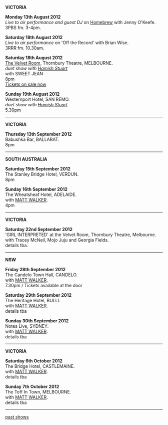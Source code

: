 **VICTORIA**    

**Monday 13th August 2012**  
*Live to air performance and guest DJ* on [Homebrew][112.1] with Jenny O'Keefe.  
3PBS fm. 3-4pm.   

**Saturday 18th August 2012**  
*Live to air performance* on 'Off the Record' with Brian Wise.  
3RRR fm. 10.30am.     

**Saturday 18th August 2012**   
[The Velvet Room][111], Thornbury Theatre, MELBOURNE.  
*duet show with [Hamish Stuart][97]*    
with SWEET JEAN   
8pm  
[Tickets on sale now][111.1]        

**Sunday 19th August 2012**   
Westernport Hotel, SAN REMO.  
*duet show with [Hamish Stuart][97]*    
5.30pm     

* * * * *     

**VICTORIA** 

**Thursday 13th September 2012**   
Babushka Bar, BALLARAT.  
8pm 

* * * * *   

**SOUTH AUSTRALIA**  

**Saturday 15th September 2012**   
The Stanley Bridge Hotel, VERDUN.  
8pm 
 
**Sunday 16th September 2012**   
The Wheatsheaf Hotel, ADELAIDE.   
with [MATT WALKER][112].   
4pm     

* * * * *   
  
**VICTORIA** 

**Saturday 22nd September 2012**   
'GIRL INTERPRETED' at the Velvet Room, Thornbury Theatre, Melbourne.  
with Tracey McNeil, Mojo Juju and Georgia Fields.  
details tba.  

* * * * *   

**NSW**  

**Friday 28th September 2012**   
The Candelo Town Hall, CANDELO.  
with [MATT WALKER][112].  
7.30pm / Tickets available at the door  
 
**Saturday 29th September 2012**   
The Heritage Hotel, BULLI.   
with [MATT WALKER][112].   
details tba  

**Sunday 30th September 2012**   
Notes Live, SYDNEY.   
with [MATT WALKER][112].       
details tba   

* * * * *   

**VICTORIA**  
 
**Saturday 6th October 2012**     
The Bridge Hotel, CASTLEMAINE.   
with [MATT WALKER][112].      
details tba   

**Sunday 7th October 2012**     
The Toff In Town, MELBOURNE.   
with [MATT WALKER][112].      
details tba   

* * * * *     

[past shows][archive]

  [archive]: shows/archive/

[33.1]: contact/
[50]: http://northcotesocialclub.com/
[3.2]: http://www.thebasement.com.au/
[81]:  http://www.pietabrown.com
[88]: http://www.facebook.com/pages/Beetle-Bar/125772420775772
[89]: http://www.royalexchangenewcastle.com.au/
[90]: http://www.camelotlounge.com/
[90.1]: http://www.trybooking.com/RWU
[91]: http://www.clarendonguesthouse.com.au/
[93]: http://www.caravanmusic.com.au
[94]: http://wheatsheafhotel.com.au/
[95]: http://www.bellaunion.com.au
[96]: http://www.jojosmithsoul.com/
[96.1]: http://www.myspace.com/sweetjeanmusic
[96.2]: http://www.myspace.com/jimdowling
[96.3]: http://www.ilonaharker.com
[96.4]: http://www.mardilumsden.com  
[96.5]: http://www.theyearlings.net 
[96.6]: http://www.theelliscollective.com
[96.7]: http://www.triplejunearthed.com/birdsandbelles
[96.8]: http://www.myspace.com/denhanrahan
[97]: http://www.hamishstuart.net/fr_home.cfm
[98]: http://venue505.com/
[99]: http://www.corinbank.com/  
[99.1]: http://www.portfairyfolkfestival.com/
[100]: http://www.tamarvalleyfolkfestival.com/Home.html  
[101]: http://www.bigtix.com.au/ProductDetails.aspx?productID=2083
[104]: http://www.carnivalofsuburbia.com   
[105]: http://www.bellaunion.com.au/ticketing/show_535/
[106]: http://www.caravanmusic.com.au/gigs/pieta-brown/
[107]: http://www.trybooking.com/BCUB
[108]: http://www.moshtix.com.au/event.aspx?id=54131&ref=pietabrownpolishclub
[109]: http://www.starcourttheatre.com.au/shows
[110]: http://www.lonewolfpromotions.com/
[111]: http://thethornburytheatre.com/  
[111.1]: http://thornburytheatre.oztix.com.au/default.aspx?Event=27515  
[112]: http://www.mattwalker.com.au/  
[112.1]: http://www.pbsfm.org.au/node/19074